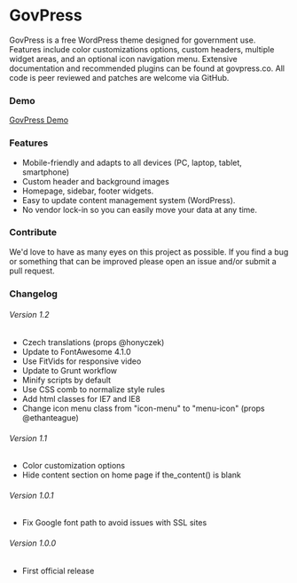 # GovPress

GovPress is a free WordPress theme designed for government use.   Features include color customizations options, custom headers, multiple widget areas, and an optional icon navigation menu.  Extensive documentation and recommended plugins can be found at govpress.co.  All code is peer reviewed and patches are welcome via GitHub.

### Demo

[GovPress Demo](http://www.govpress.co)

### Features

* Mobile-friendly and adapts to all devices (PC, laptop, tablet, smartphone)
* Custom header and background images
* Homepage, sidebar, footer widgets.
* Easy to update content management system (WordPress).
* No vendor lock-in so you can easily move your data at any time.

### Contribute

We'd love to have as many eyes on this project as possible.  If you find a bug or something that can be improved please open an issue and/or submit a pull request.

### Changelog

###### Version 1.2

* Czech translations (props @honyczek)
* Update to FontAwesome 4.1.0
* Use FitVids for responsive video
* Update to Grunt workflow
* Minify scripts by default
* Use CSS comb to normalize style rules
* Add html classes for IE7 and IE8
* Change icon menu class from "icon-menu" to "menu-icon" (props @ethanteague)

###### Version 1.1

* Color customization options
* Hide content section on home page if the_content() is blank

###### Version 1.0.1

* Fix Google font path to avoid issues with SSL sites

###### Version 1.0.0

* First official release
